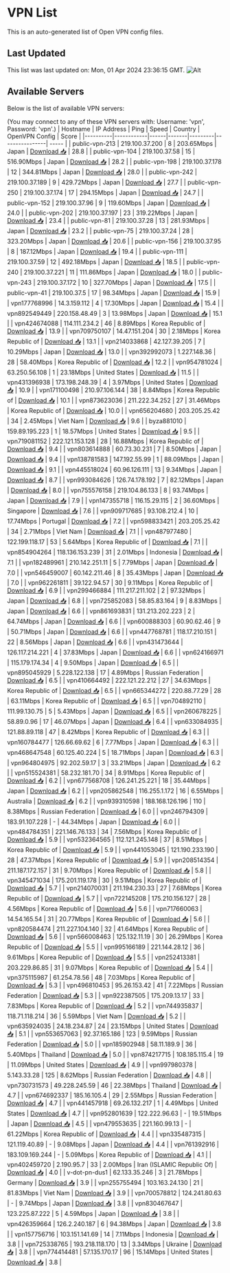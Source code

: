 # VPN List

This is an auto-generated list of Open VPN config files.

## Last Updated

This list was last updated on: Mon, 01 Apr 2024 23:36:15 GMT.
![Alt](https://repobeats.axiom.co/api/embed/186b98318ef1479477931607c1ad7d823f12451f.svg "Repobeats analytics image")

## Available Servers

Below is the list of available VPN servers:

(You may connect to any of these VPN servers with: Username: 'vpn', Password: 'vpn'.)
| Hostname | IP Address | Ping | Speed | Country | OpenVPN Config | Score |
|----------|------------|------|-------|---------|----------------| ----- |
| public-vpn-213 | 219.100.37.200 | 8 | 203.65Mbps | Japan | [Download 📥](./configs/server_0_JP.ovpn) | 28.8 |
| public-vpn-104 | 219.100.37.58 | 15 | 516.90Mbps | Japan | [Download 📥](./configs/server_1_JP.ovpn) | 28.2 |
| public-vpn-198 | 219.100.37.178 | 12 | 344.81Mbps | Japan | [Download 📥](./configs/server_2_JP.ovpn) | 28.0 |
| public-vpn-242 | 219.100.37.189 | 9 | 429.72Mbps | Japan | [Download 📥](./configs/server_3_JP.ovpn) | 27.7 |
| public-vpn-250 | 219.100.37.174 | 17 | 294.15Mbps | Japan | [Download 📥](./configs/server_4_JP.ovpn) | 24.7 |
| public-vpn-152 | 219.100.37.96 | 9 | 119.60Mbps | Japan | [Download 📥](./configs/server_5_JP.ovpn) | 24.0 |
| public-vpn-202 | 219.100.37.197 | 23 | 319.22Mbps | Japan | [Download 📥](./configs/server_6_JP.ovpn) | 23.4 |
| public-vpn-81 | 219.100.37.28 | 13 | 281.93Mbps | Japan | [Download 📥](./configs/server_7_JP.ovpn) | 23.2 |
| public-vpn-75 | 219.100.37.24 | 28 | 323.20Mbps | Japan | [Download 📥](./configs/server_8_JP.ovpn) | 20.6 |
| public-vpn-156 | 219.100.37.95 | 8 | 187.12Mbps | Japan | [Download 📥](./configs/server_9_JP.ovpn) | 19.4 |
| public-vpn-111 | 219.100.37.59 | 12 | 492.18Mbps | Japan | [Download 📥](./configs/server_10_JP.ovpn) | 18.5 |
| public-vpn-240 | 219.100.37.221 | 11 | 111.86Mbps | Japan | [Download 📥](./configs/server_11_JP.ovpn) | 18.0 |
| public-vpn-243 | 219.100.37.172 | 10 | 327.70Mbps | Japan | [Download 📥](./configs/server_12_JP.ovpn) | 17.5 |
| public-vpn-41 | 219.100.37.5 | 17 | 98.34Mbps | Japan | [Download 📥](./configs/server_13_JP.ovpn) | 15.9 |
| vpn177768996 | 14.3.159.112 | 4 | 17.30Mbps | Japan | [Download 📥](./configs/server_14_JP.ovpn) | 15.4 |
| vpn892549449 | 220.158.48.49 | 3 | 13.98Mbps | Japan | [Download 📥](./configs/server_15_JP.ovpn) | 15.1 |
| vpn424674088 | 114.111.234.2 | 46 | 8.89Mbps | Korea Republic of | [Download 📥](./configs/server_16_KR.ovpn) | 13.9 |
| vpn709750107 | 14.47.151.204 | 30 | 2.18Mbps | Korea Republic of | [Download 📥](./configs/server_17_KR.ovpn) | 13.1 |
| vpn214033868 | 42.127.39.205 | 7 | 10.29Mbps | Japan | [Download 📥](./configs/server_18_JP.ovpn) | 13.0 |
| vpn392992073 | 1.227.148.36 | 28 | 58.40Mbps | Korea Republic of | [Download 📥](./configs/server_19_KR.ovpn) | 12.2 |
| vpn954781024 | 63.250.56.108 | 1 | 23.18Mbps | United States | [Download 📥](./configs/server_20_US.ovpn) | 11.5 |
| vpn431396938 | 173.198.248.39 | 4 | 3.97Mbps | United States | [Download 📥](./configs/server_21_US.ovpn) | 10.9 |
| vpn171100498 | 210.97.106.144 | 38 | 8.84Mbps | Korea Republic of | [Download 📥](./configs/server_22_KR.ovpn) | 10.1 |
| vpn873623036 | 211.222.34.252 | 27 | 31.46Mbps | Korea Republic of | [Download 📥](./configs/server_23_KR.ovpn) | 10.0 |
| vpn656204680 | 203.205.25.42 | 34 | 2.45Mbps | Viet Nam | [Download 📥](./configs/server_24_VN.ovpn) | 9.6 |
| byza881010 | 159.89.195.223 | 1 | 18.57Mbps | United States | [Download 📥](./configs/server_25_US.ovpn) | 9.5 |
| vpn719081152 | 222.121.153.128 | 28 | 16.88Mbps | Korea Republic of | [Download 📥](./configs/server_26_KR.ovpn) | 9.4 |
| vpn803614888 | 60.73.30.231 | 7 | 8.50Mbps | Japan | [Download 📥](./configs/server_27_JP.ovpn) | 9.4 |
| vpn138781583 | 147.192.55.99 | 1 | 88.09Mbps | Japan | [Download 📥](./configs/server_28_JP.ovpn) | 9.1 |
| vpn445518024 | 60.96.126.111 | 13 | 9.34Mbps | Japan | [Download 📥](./configs/server_29_JP.ovpn) | 8.7 |
| vpn993084626 | 126.74.178.192 | 7 | 82.12Mbps | Japan | [Download 📥](./configs/server_30_JP.ovpn) | 8.0 |
| vpn755576158 | 219.104.86.133 | 8 | 93.74Mbps | Japan | [Download 📥](./configs/server_31_JP.ovpn) | 7.9 |
| vpn147355718 | 116.15.29.115 | 2 | 36.60Mbps | Singapore | [Download 📥](./configs/server_32_SG.ovpn) | 7.6 |
| vpn909717685 | 93.108.212.4 | 10 | 17.74Mbps | Portugal | [Download 📥](./configs/server_33_PT.ovpn) | 7.2 |
| vpn598833421 | 203.205.25.42 | 34 | 2.71Mbps | Viet Nam | [Download 📥](./configs/server_34_VN.ovpn) | 7.1 |
| vpn487977480 | 122.199.118.17 | 53 | 5.64Mbps | Korea Republic of | [Download 📥](./configs/server_35_KR.ovpn) | 7.1 |
| vpn854904264 | 118.136.153.239 | 31 | 2.01Mbps | Indonesia | [Download 📥](./configs/server_36_ID.ovpn) | 7.1 |
| vpn182489961 | 210.142.251.11 | 5 | 7.79Mbps | Japan | [Download 📥](./configs/server_37_JP.ovpn) | 7.0 |
| vpn546459007 | 60.142.211.46 | 8 | 35.43Mbps | Japan | [Download 📥](./configs/server_38_JP.ovpn) | 7.0 |
| vpn962261811 | 39.122.94.57 | 30 | 9.11Mbps | Korea Republic of | [Download 📥](./configs/server_39_KR.ovpn) | 6.9 |
| vpn299466884 | 111.217.211.102 | 2 | 97.32Mbps | Japan | [Download 📥](./configs/server_40_JP.ovpn) | 6.8 |
| vpn725852083 | 58.85.83.164 | 9 | 8.83Mbps | Japan | [Download 📥](./configs/server_41_JP.ovpn) | 6.6 |
| vpn861693831 | 131.213.202.223 | 2 | 64.74Mbps | Japan | [Download 📥](./configs/server_42_JP.ovpn) | 6.6 |
| vpn600888303 | 60.90.62.46 | 9 | 50.71Mbps | Japan | [Download 📥](./configs/server_43_JP.ovpn) | 6.6 |
| vpn447768781 | 118.17.210.151 | 22 | 8.56Mbps | Japan | [Download 📥](./configs/server_44_JP.ovpn) | 6.6 |
| vpn431473644 | 126.117.214.221 | 4 | 37.83Mbps | Japan | [Download 📥](./configs/server_45_JP.ovpn) | 6.6 |
| vpn624166971 | 115.179.174.34 | 4 | 9.50Mbps | Japan | [Download 📥](./configs/server_46_JP.ovpn) | 6.5 |
| vpn895045929 | 5.228.122.138 | 17 | 4.89Mbps | Russian Federation | [Download 📥](./configs/server_47_RU.ovpn) | 6.5 |
| vpn410664492 | 222.121.22.212 | 27 | 34.63Mbps | Korea Republic of | [Download 📥](./configs/server_48_KR.ovpn) | 6.5 |
| vpn665344272 | 220.88.77.29 | 28 | 63.11Mbps | Korea Republic of | [Download 📥](./configs/server_49_KR.ovpn) | 6.5 |
| vpn704892110 | 111.99.130.75 | 5 | 5.43Mbps | Japan | [Download 📥](./configs/server_50_JP.ovpn) | 6.5 |
| vpn260678225 | 58.89.0.96 | 17 | 46.07Mbps | Japan | [Download 📥](./configs/server_51_JP.ovpn) | 6.4 |
| vpn633084935 | 121.88.89.118 | 47 | 8.42Mbps | Korea Republic of | [Download 📥](./configs/server_52_KR.ovpn) | 6.3 |
| vpn160784477 | 126.66.69.62 | 6 | 7.77Mbps | Japan | [Download 📥](./configs/server_53_JP.ovpn) | 6.3 |
| vpn468647548 | 60.125.40.224 | 5 | 18.71Mbps | Japan | [Download 📥](./configs/server_54_JP.ovpn) | 6.3 |
| vpn964804975 | 92.202.59.17 | 3 | 33.21Mbps | Japan | [Download 📥](./configs/server_55_JP.ovpn) | 6.2 |
| vpn515524381 | 58.232.181.70 | 34 | 8.91Mbps | Korea Republic of | [Download 📥](./configs/server_56_KR.ovpn) | 6.2 |
| vpn677568708 | 126.241.25.221 | 18 | 35.44Mbps | Japan | [Download 📥](./configs/server_57_JP.ovpn) | 6.2 |
| vpn205862548 | 116.255.1.172 | 16 | 6.55Mbps | Australia | [Download 📥](./configs/server_58_AU.ovpn) | 6.2 |
| vpn939310598 | 188.168.126.196 | 110 | 8.38Mbps | Russian Federation | [Download 📥](./configs/server_59_RU.ovpn) | 6.0 |
| vpn246794309 | 183.91.107.228 | - | 44.34Mbps | Japan | [Download 📥](./configs/server_60_JP.ovpn) | 6.0 |
| vpn484784351 | 221.146.76.133 | 34 | 7.56Mbps | Korea Republic of | [Download 📥](./configs/server_61_KR.ovpn) | 5.9 |
| vpn532364565 | 112.121.245.148 | 37 | 8.51Mbps | Korea Republic of | [Download 📥](./configs/server_62_KR.ovpn) | 5.9 |
| vpn441053045 | 121.190.233.190 | 28 | 47.37Mbps | Korea Republic of | [Download 📥](./configs/server_63_KR.ovpn) | 5.9 |
| vpn208514354 | 211.187.172.157 | 31 | 9.70Mbps | Korea Republic of | [Download 📥](./configs/server_64_KR.ovpn) | 5.8 |
| vpn345471034 | 175.201.119.178 | 30 | 9.51Mbps | Korea Republic of | [Download 📥](./configs/server_65_KR.ovpn) | 5.7 |
| vpn214070031 | 211.194.230.33 | 27 | 7.68Mbps | Korea Republic of | [Download 📥](./configs/server_66_KR.ovpn) | 5.7 |
| vpn722145208 | 175.210.156.127 | 28 | 4.56Mbps | Korea Republic of | [Download 📥](./configs/server_67_KR.ovpn) | 5.6 |
| vpn717660063 | 14.54.165.54 | 31 | 20.77Mbps | Korea Republic of | [Download 📥](./configs/server_68_KR.ovpn) | 5.6 |
| vpn820584474 | 211.227.104.140 | 32 | 41.64Mbps | Korea Republic of | [Download 📥](./configs/server_69_KR.ovpn) | 5.6 |
| vpn566008463 | 125.132.11.19 | 30 | 26.29Mbps | Korea Republic of | [Download 📥](./configs/server_70_KR.ovpn) | 5.5 |
| vpn995166189 | 221.144.28.12 | 36 | 9.61Mbps | Korea Republic of | [Download 📥](./configs/server_71_KR.ovpn) | 5.5 |
| vpn252413381 | 203.229.86.85 | 31 | 9.07Mbps | Korea Republic of | [Download 📥](./configs/server_72_KR.ovpn) | 5.4 |
| vpn375115987 | 61.254.78.56 | 48 | 7.03Mbps | Korea Republic of | [Download 📥](./configs/server_73_KR.ovpn) | 5.3 |
| vpn496810453 | 95.26.153.42 | 41 | 7.22Mbps | Russian Federation | [Download 📥](./configs/server_74_RU.ovpn) | 5.3 |
| vpn922387505 | 175.209.13.17 | 33 | 7.83Mbps | Korea Republic of | [Download 📥](./configs/server_75_KR.ovpn) | 5.2 |
| vpn744935837 | 118.71.118.214 | 36 | 5.59Mbps | Viet Nam | [Download 📥](./configs/server_76_VN.ovpn) | 5.2 |
| vpn635924035 | 24.18.234.87 | 24 | 23.15Mbps | United States | [Download 📥](./configs/server_77_US.ovpn) | 5.1 |
| vpn553657063 | 92.37.165.186 | 123 | 9.59Mbps | Russian Federation | [Download 📥](./configs/server_78_RU.ovpn) | 5.0 |
| vpn185902948 | 58.11.189.9 | 36 | 5.40Mbps | Thailand | [Download 📥](./configs/server_79_TH.ovpn) | 5.0 |
| vpn874217715 | 108.185.115.4 | 19 | 11.09Mbps | United States | [Download 📥](./configs/server_80_US.ovpn) | 4.9 |
| vpn997980378 | 5.143.33.28 | 125 | 8.62Mbps | Russian Federation | [Download 📥](./configs/server_81_RU.ovpn) | 4.8 |
| vpn730731573 | 49.228.245.59 | 46 | 22.38Mbps | Thailand | [Download 📥](./configs/server_82_TH.ovpn) | 4.7 |
| vpn674692337 | 185.16.105.4 | 29 | 2.55Mbps | Russian Federation | [Download 📥](./configs/server_83_RU.ovpn) | 4.7 |
| vpn441457918 | 69.26.132.217 | 1 | 4.49Mbps | United States | [Download 📥](./configs/server_84_US.ovpn) | 4.7 |
| vpn952801639 | 122.222.96.63 | - | 19.51Mbps | Japan | [Download 📥](./configs/server_85_JP.ovpn) | 4.5 |
| vpn479553635 | 221.160.99.13 | - | 61.22Mbps | Korea Republic of | [Download 📥](./configs/server_86_KR.ovpn) | 4.4 |
| vpn335487315 | 121.119.40.89 | - | 9.08Mbps | Japan | [Download 📥](./configs/server_87_JP.ovpn) | 4.4 |
| vpn761392916 | 183.109.169.244 | - | 5.09Mbps | Korea Republic of | [Download 📥](./configs/server_88_KR.ovpn) | 4.1 |
| vpn402459720 | 2.190.95.7 | 33 | 2.00Mbps | Iran (ISLAMIC Republic Of) | [Download 📥](./configs/server_89_IR.ovpn) | 4.0 |
| v-dot-pn-dus1 | 62.133.35.246 | 3 | 21.78Mbps | Germany | [Download 📥](./configs/server_90_DE.ovpn) | 3.9 |
| vpn255755494 | 103.163.24.130 | 21 | 81.83Mbps | Viet Nam | [Download 📥](./configs/server_91_VN.ovpn) | 3.9 |
| vpn700578812 | 124.241.80.63 | - | 9.74Mbps | Japan | [Download 📥](./configs/server_92_JP.ovpn) | 3.8 |
| vpn830467647 | 123.225.87.222 | 5 | 4.59Mbps | Japan | [Download 📥](./configs/server_93_JP.ovpn) | 3.8 |
| vpn426359664 | 126.2.240.187 | 6 | 94.38Mbps | Japan | [Download 📥](./configs/server_94_JP.ovpn) | 3.8 |
| vpn157756716 | 103.151.141.69 | 14 | 7.11Mbps | Indonesia | [Download 📥](./configs/server_95_ID.ovpn) | 3.8 |
| vpn725338765 | 193.218.118.170 | 13 | 3.34Mbps | Ukraine | [Download 📥](./configs/server_96_UA.ovpn) | 3.8 |
| vpn774414481 | 57.135.170.17 | 96 | 15.14Mbps | United States | [Download 📥](./configs/server_97_US.ovpn) | 3.8 |
